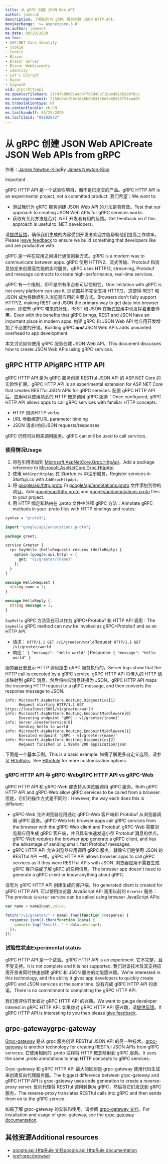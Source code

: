 ```yaml
---
title: 从 gRPC 创建 JSON Web API
author: jamesnk
description: 了解如何为 gRPC 服务创建 JSON HTTP API。
monikerRange: '>= aspnetcore-3.0'
ms.author: jamesnk
ms.date: 08/28/2020
no-loc:
- ASP.NET Core Identity
- cookie
- Cookie
- Blazor
- Blazor Server
- Blazor WebAssembly
- Identity
- Let's Encrypt
- Razor
- SignalR
uid: grpc/httpapi
ms.openlocfilehash: 21f47b889014ad4ff66d4cb710aed0159298f0cc
ms.sourcegitcommit: 7258e94cf60c16e5b6883138e5e68516751ead0f
ms.translationtype: HT
ms.contentlocale: zh-CN
ms.lasthandoff: 08/29/2020
ms.locfileid: "89102872"
---
```

# <a name="create-json-web-apis-from-grpc"></a><span data-ttu-id="49115-103">从 gRPC 创建 JSON Web API</span><span class="sxs-lookup"><span data-stu-id="49115-103">Create JSON Web APIs from gRPC</span></span>

<span data-ttu-id="49115-104">作者：[James Newton-King](https://twitter.com/jamesnk)</span><span class="sxs-lookup"><span data-stu-id="49115-104">By [James Newton-King](https://twitter.com/jamesnk)</span></span>

> [!IMPORTANT]
> <span data-ttu-id="49115-105">gRPC HTTP API 是一个试验性项目，而不是已提交的产品。</span><span class="sxs-lookup"><span data-stu-id="49115-105">gRPC HTTP API is an experimental project, not a committed product.</span></span> <span data-ttu-id="49115-106">我们希望：</span><span class="sxs-lookup"><span data-stu-id="49115-106">We want to:</span></span>
>
> * <span data-ttu-id="49115-107">测试我们为 gRPC 服务创建 JSON Web API 的方法是否有效。</span><span class="sxs-lookup"><span data-stu-id="49115-107">Test that our approach to creating JSON Web APIs for gRPC services works.</span></span>
> * <span data-ttu-id="49115-108">获取有关此方法是否对 .NET 开发者有用的反馈。</span><span class="sxs-lookup"><span data-stu-id="49115-108">Get feedback on if this approach is useful to .NET developers.</span></span>
>
> <span data-ttu-id="49115-109">请[提供反馈](https://github.com/grpc/grpc-dotnet/issues/167)，确保我们生成的内容受到开发者欢迎并能帮助他们提高工作效率。</span><span class="sxs-lookup"><span data-stu-id="49115-109">Please [leave feedback](https://github.com/grpc/grpc-dotnet/issues/167) to ensure we build something that developers like and are productive with.</span></span>

<span data-ttu-id="49115-110">gRPC 是一种在应用之间进行通信的新方式。</span><span class="sxs-lookup"><span data-stu-id="49115-110">gRPC is a modern way to communicate between apps.</span></span> <span data-ttu-id="49115-111">gRPC 使用 HTTP/2、流式传输、Protobuf 和消息协定来创建高性能的实时服务。</span><span class="sxs-lookup"><span data-stu-id="49115-111">gRPC uses HTTP/2, streaming, Protobuf and message contracts to create high-performance, real-time services.</span></span>

<span data-ttu-id="49115-112">gRPC 有一个限制，即不是所有平台都可以使用它。</span><span class="sxs-lookup"><span data-stu-id="49115-112">One limitation with gRPC is not every platform can use it.</span></span> <span data-ttu-id="49115-113">浏览器并不完全支持 HTTP/2，这使得 REST 和 JSON 成为将数据引入浏览器应用的主要方式。</span><span class="sxs-lookup"><span data-stu-id="49115-113">Browsers don't fully support HTTP/2, making REST and JSON the primary way to get data into browser apps.</span></span> <span data-ttu-id="49115-114">即使有 gRPC 带来的好处，REST 和 JSON 在新式应用中也发挥着重要作用。</span><span class="sxs-lookup"><span data-stu-id="49115-114">Even with the benefits that gRPC brings, REST and JSON have an important place in modern apps.</span></span> <span data-ttu-id="49115-115">构建 gRPC 和 JSON Web API 给应用开发增加了不必要的开销。</span><span class="sxs-lookup"><span data-stu-id="49115-115">Building gRPC ***and*** JSON Web APIs adds unwanted overhead to app development.</span></span>

<span data-ttu-id="49115-116">本文讨论如何使用 gRPC 服务创建 JSON Web API。</span><span class="sxs-lookup"><span data-stu-id="49115-116">This document discusses how to create JSON Web APIs using gRPC services.</span></span>

## <a name="grpc-http-api"></a><span data-ttu-id="49115-117">gRPC HTTP API</span><span class="sxs-lookup"><span data-stu-id="49115-117">gRPC HTTP API</span></span>

<span data-ttu-id="49115-118">gRPC HTTP API 是为 gRPC 服务创建 RESTful JSON API 的 ASP.NET Core 的实验性扩展。</span><span class="sxs-lookup"><span data-stu-id="49115-118">gRPC HTTP API is an experimental extension for ASP.NET Core that creates RESTful JSON APIs for gRPC services.</span></span> <span data-ttu-id="49115-119">配置 gRPC HTTP API 后，应用可以使用熟悉的 HTTP 概念调用 gRPC 服务：</span><span class="sxs-lookup"><span data-stu-id="49115-119">Once configured, gRPC HTTP API allows apps to call gRPC services with familiar HTTP concepts:</span></span>

* <span data-ttu-id="49115-120">HTTP 谓词</span><span class="sxs-lookup"><span data-stu-id="49115-120">HTTP verbs</span></span>
* <span data-ttu-id="49115-121">URL 参数绑定</span><span class="sxs-lookup"><span data-stu-id="49115-121">URL parameter binding</span></span>
* <span data-ttu-id="49115-122">JSON 请求/响应</span><span class="sxs-lookup"><span data-stu-id="49115-122">JSON requests/responses</span></span>

<span data-ttu-id="49115-123">gRPC 仍然可以用来调用服务。</span><span class="sxs-lookup"><span data-stu-id="49115-123">gRPC can still be used to call services.</span></span>

### <a name="usage"></a><span data-ttu-id="49115-124">使用情况</span><span class="sxs-lookup"><span data-stu-id="49115-124">Usage</span></span>

1. <span data-ttu-id="49115-125">将包引用添加到 [Microsoft.AspNetCore.Grpc.HttpApi](https://www.nuget.org/packages/Microsoft.AspNetCore.Grpc.HttpApi)。</span><span class="sxs-lookup"><span data-stu-id="49115-125">Add a package reference to [Microsoft.AspNetCore.Grpc.HttpApi](https://www.nuget.org/packages/Microsoft.AspNetCore.Grpc.HttpApi).</span></span>
1. <span data-ttu-id="49115-126">使用 `AddGrpcHttpApi` 在 *Startup.cs* 中注册服务。</span><span class="sxs-lookup"><span data-stu-id="49115-126">Register services in *Startup.cs* with `AddGrpcHttpApi`.</span></span>
1. <span data-ttu-id="49115-127">将 [google/api/http.proto](https://github.com/aspnet/AspLabs/blob/c1e59cacf7b9606650d6ec38e54fa3a82377f360/src/GrpcHttpApi/sample/Proto/google/api/http.proto) 和 [google/api/annotations.proto](https://github.com/aspnet/AspLabs/blob/c1e59cacf7b9606650d6ec38e54fa3a82377f360/src/GrpcHttpApi/sample/Proto/google/api/annotations.proto) 文件添加到你的项目。</span><span class="sxs-lookup"><span data-stu-id="49115-127">Add [google/api/http.proto](https://github.com/aspnet/AspLabs/blob/c1e59cacf7b9606650d6ec38e54fa3a82377f360/src/GrpcHttpApi/sample/Proto/google/api/http.proto) and [google/api/annotations.proto](https://github.com/aspnet/AspLabs/blob/c1e59cacf7b9606650d6ec38e54fa3a82377f360/src/GrpcHttpApi/sample/Proto/google/api/annotations.proto) files to your project.</span></span>
1. <span data-ttu-id="49115-128">用 HTTP 绑定和路由在 .proto 文件中注释 gRPC 方法：</span><span class="sxs-lookup"><span data-stu-id="49115-128">Annotate gRPC methods in your *.proto* files with HTTP bindings and routes:</span></span>

```protobuf
syntax = "proto3";

import "google/api/annotations.proto";

package greet;

service Greeter {
  rpc SayHello (HelloRequest) returns (HelloReply) {
    option (google.api.http) = {
      get: "v1/greeter/{name}"
    };
  }
}

message HelloRequest {
  string name = 1;
}

message HelloReply {
  string message = 1;
}
```

<span data-ttu-id="49115-129">`SayHello` gRPC 方法现在可以作为 gRPC+Protobuf 和 HTTP API 调用：</span><span class="sxs-lookup"><span data-stu-id="49115-129">The `SayHello` gRPC method can now be invoked as gRPC+Protobuf and as an HTTP API:</span></span>

* <span data-ttu-id="49115-130">请求： `HTTP/1.1 GET /v1/greeter/world`</span><span class="sxs-lookup"><span data-stu-id="49115-130">Request: `HTTP/1.1 GET /v1/greeter/world`</span></span>
* <span data-ttu-id="49115-131">响应： `{ "message": "Hello world" }`</span><span class="sxs-lookup"><span data-stu-id="49115-131">Response: `{ "message": "Hello world" }`</span></span>

<span data-ttu-id="49115-132">服务器日志显示 HTTP 调用是由 gRPC 服务执行的。</span><span class="sxs-lookup"><span data-stu-id="49115-132">Server logs show that the HTTP call is executed by a gRPC service.</span></span> <span data-ttu-id="49115-133">gRPC HTTP API 将传入的 HTTP 请求映射到 gRPC 消息，然后将响应消息转换为 JSON。</span><span class="sxs-lookup"><span data-stu-id="49115-133">gRPC HTTP API maps the incoming HTTP request to a gRPC message, and then converts the response message to JSON.</span></span>

```
info: Microsoft.AspNetCore.Hosting.Diagnostics[1]
      Request starting HTTP/1.1 GET https://localhost:5001/v1/greeter/world
info: Microsoft.AspNetCore.Routing.EndpointMiddleware[0]
      Executing endpoint 'gRPC - v1/greeter/{name}'
info: Server.GreeterService[0]
      Sending hello to world
info: Microsoft.AspNetCore.Routing.EndpointMiddleware[1]
      Executed endpoint 'gRPC - v1/greeter/{name}'
info: Microsoft.AspNetCore.Hosting.Diagnostics[2]
      Request finished in 1.996ms 200 application/json
```

<span data-ttu-id="49115-134">下面是一个基本示例。</span><span class="sxs-lookup"><span data-stu-id="49115-134">This is a basic example.</span></span> <span data-ttu-id="49115-135">如需了解更多自定义选项，请参见 [HttpRule](https://cloud.google.com/service-infrastructure/docs/service-management/reference/rpc/google.api#google.api.HttpRule)。</span><span class="sxs-lookup"><span data-stu-id="49115-135">See [HttpRule](https://cloud.google.com/service-infrastructure/docs/service-management/reference/rpc/google.api#google.api.HttpRule) for more customization options.</span></span>

### <a name="grpc-http-api-vs-grpc-web"></a><span data-ttu-id="49115-136">gRPC HTTP API 与 gRPC-Web</span><span class="sxs-lookup"><span data-stu-id="49115-136">gRPC HTTP API vs gRPC-Web</span></span>

<span data-ttu-id="49115-137">gRPC HTTP API 和 gRPC-Web 都支持从浏览器调用 gRPC 服务。</span><span class="sxs-lookup"><span data-stu-id="49115-137">Both gRPC HTTP API and gRPC-Web allow gRPC services to be called from a browser.</span></span> <span data-ttu-id="49115-138">但是，它们的操作方式是不同的：</span><span class="sxs-lookup"><span data-stu-id="49115-138">However, the way each does this is different:</span></span>

* <span data-ttu-id="49115-139">gRPC-Web 允许浏览器应用通过 gRPC-Web 客户端和 Protobuf 从浏览器调用 gRPC 服务。</span><span class="sxs-lookup"><span data-stu-id="49115-139">gRPC-Web lets browser apps call gRPC services from the browser with the gRPC-Web client and Protobuf.</span></span> <span data-ttu-id="49115-140">gRPC-Web 需要浏览器应用生成 gRPC 客户端，并且具有快速发送小型 Protobuf 消息的优点。</span><span class="sxs-lookup"><span data-stu-id="49115-140">gRPC-Web requires the browser app generate a gRPC client, and has the advantage of sending small, fast Protobuf messages.</span></span>
* <span data-ttu-id="49115-141">gRPC HTTP API 允许浏览器应用调用 gRPC 服务，就像它们是使用 JSON 的 RESTful API 一样。</span><span class="sxs-lookup"><span data-stu-id="49115-141">gRPC HTTP API allows browser apps to call gRPC services as if they were RESTful APIs with JSON.</span></span> <span data-ttu-id="49115-142">浏览器应用不需要生成 gRPC 客户端或了解 gRPC 的任何信息。</span><span class="sxs-lookup"><span data-stu-id="49115-142">The browser app doesn't need to generate a gRPC client or know anything about gRPC.</span></span>

<span data-ttu-id="49115-143">没有为 gRPC HTTP API 创建生成的客户端。</span><span class="sxs-lookup"><span data-stu-id="49115-143">No generated client is created for gRPC HTTP API.</span></span> <span data-ttu-id="49115-144">可以使用浏览器 JavaScript API 调用以前的 `Greeter` 服务：</span><span class="sxs-lookup"><span data-stu-id="49115-144">The previous `Greeter` service can be called using browser JavaScript APIs:</span></span>

```javascript
var name = nameInput.value;

fetch("/v1/greeter/" + name).then(function (response) {
  response.json().then(function (data) {
    console.log("Result: " + data.message);
  });
});
```

### <a name="experimental-status"></a><span data-ttu-id="49115-145">试验性状态</span><span class="sxs-lookup"><span data-stu-id="49115-145">Experimental status</span></span>

<span data-ttu-id="49115-146">gRPC HTTP API 是一个试验。</span><span class="sxs-lookup"><span data-stu-id="49115-146">gRPC HTTP API is an experiment.</span></span> <span data-ttu-id="49115-147">它不完整，且不受支持。</span><span class="sxs-lookup"><span data-stu-id="49115-147">It is not complete and it is not supported.</span></span> <span data-ttu-id="49115-148">我们对该技术及其支持应用开发者同时快速创建 gRPC 和 JSON 服务的功能感兴趣。</span><span class="sxs-lookup"><span data-stu-id="49115-148">We're interested in this technology, and the ability it gives app developers to quickly create gRPC and JSON services at the same time.</span></span> <span data-ttu-id="49115-149">没有完成 gRPC HTTP API 的承诺。</span><span class="sxs-lookup"><span data-stu-id="49115-149">There is no commitment to completing the gRPC HTTP API.</span></span>

<span data-ttu-id="49115-150">我们想评估开发者对 gRPC HTTP API 的兴趣。</span><span class="sxs-lookup"><span data-stu-id="49115-150">We want to gauge developer interest in gRPC HTTP API.</span></span> <span data-ttu-id="49115-151">如果你对 gRPC HTTP API 感兴趣，请[提供反馈](https://github.com/grpc/grpc-dotnet/issues/167)。</span><span class="sxs-lookup"><span data-stu-id="49115-151">If gRPC HTTP API is interesting to you then please [give feedback](https://github.com/grpc/grpc-dotnet/issues/167).</span></span>

## <a name="grpc-gateway"></a><span data-ttu-id="49115-152">grpc-gateway</span><span class="sxs-lookup"><span data-stu-id="49115-152">grpc-gateway</span></span>

<span data-ttu-id="49115-153">[Grpc-gateway](https://grpc-ecosystem.github.io/grpc-gateway/) 是从 grpc 服务创建 RESTful JSON API 的另一种技术。</span><span class="sxs-lookup"><span data-stu-id="49115-153">[grpc-gateway](https://grpc-ecosystem.github.io/grpc-gateway/) is another technology for creating RESTful JSON APIs from gRPC services.</span></span> <span data-ttu-id="49115-154">它使用相同的 .proto 注释将 HTTP 概念映射到 gRPC 服务。</span><span class="sxs-lookup"><span data-stu-id="49115-154">It uses the same *.proto* annotations to map HTTP concepts to gRPC services.</span></span>

<span data-ttu-id="49115-155">Grpc-gateway 和 gRPC HTTP API 最大的区别是 grpc-gateway 使用代码生成来创建反向代理服务器。</span><span class="sxs-lookup"><span data-stu-id="49115-155">The biggest difference between grpc-gateway and gRPC HTTP API is grpc-gateway uses code generation to create a reverse-proxy server.</span></span> <span data-ttu-id="49115-156">反向代理将 RESTful 调用转换为 gRPC，然后将它们发送到 gRPC 服务。</span><span class="sxs-lookup"><span data-stu-id="49115-156">The reverse-proxy translates RESTful calls into gRPC and then sends them on to the gRPC service.</span></span>

<span data-ttu-id="49115-157">如需了解 grpc-gateway 的安装和使用，请参阅 [grpc-gateway 文档](https://grpc-ecosystem.github.io/grpc-gateway/docs/usage.html)。</span><span class="sxs-lookup"><span data-stu-id="49115-157">For installation and usage of grpc-gateway, see the [grpc-gateway documentation](https://grpc-ecosystem.github.io/grpc-gateway/docs/usage.html).</span></span>

## <a name="additional-resources"></a><span data-ttu-id="49115-158">其他资源</span><span class="sxs-lookup"><span data-stu-id="49115-158">Additional resources</span></span>

* [<span data-ttu-id="49115-159">google.api.HttpRule 文档</span><span class="sxs-lookup"><span data-stu-id="49115-159">google.api.HttpRule documentation</span></span>](https://cloud.google.com/service-infrastructure/docs/service-management/reference/rpc/google.api#google.api.HttpRule)
* <xref:grpc/browser>
